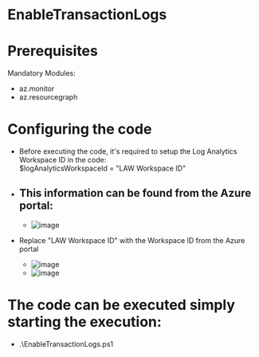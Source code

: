 # EnableTransactionLogs

# Prerequisites
Mandatory Modules:<br />
  - az.monitor
  - az.resourcegraph

# Configuring the code
- Before executing the code, it's required to setup the Log Analytics Workspace ID in the code:<br />
  $logAnalyticsWorkspaceId = "LAW Workspace ID"
- This information can be found from the Azure portal:<br />
  - 
  - ![image](https://github.com/user-attachments/assets/4154ae81-000f-4028-b362-1b9f2af6fb8e)

- Replace "LAW Workspace ID" with the Workspace ID from the Azure portal<br />
  - ![image](https://github.com/user-attachments/assets/fc54cdc4-89b4-42ed-bd2c-88a652be29b5)
  - ![image](https://github.com/user-attachments/assets/92cf8788-f322-4f9e-b8c1-abb9e3137483)


# The code can be executed simply starting the execution:
- .\EnableTransactionLogs.ps1
